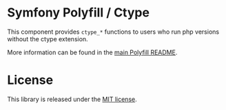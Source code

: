 Symfony Polyfill / Ctype
========================

This component provides `ctype_*` functions to users who run php versions without the ctype extension.

More information can be found in the
[main Polyfill README](http://github.com/symfony/polyfill/blob/master/README.md).

License
=======

This library is released under the [MIT license](LICENSE).
